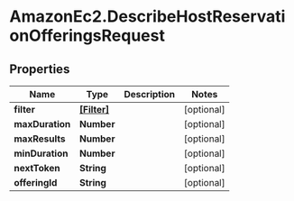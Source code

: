 # AmazonEc2.DescribeHostReservationOfferingsRequest

## Properties

Name | Type | Description | Notes
------------ | ------------- | ------------- | -------------
**filter** | [**[Filter]**](Filter.md) |  | [optional] 
**maxDuration** | **Number** |  | [optional] 
**maxResults** | **Number** |  | [optional] 
**minDuration** | **Number** |  | [optional] 
**nextToken** | **String** |  | [optional] 
**offeringId** | **String** |  | [optional] 


